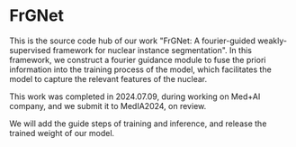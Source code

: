 # FrGNet

This is the source code hub of our work "FrGNet: A fourier-guided weakly-supervised framework for nuclear instance segmentation".
In this framework, we construct a fourier guidance module to fuse the priori information into the training process of the model, which facilitates the model to capture the relevant features of the nuclear.

This work was completed in 2024.07.09, during working on Med+AI company, and we submit it to MedIA2024, on review.

We will add the guide steps of training and inference, and release the trained weight of our model.
